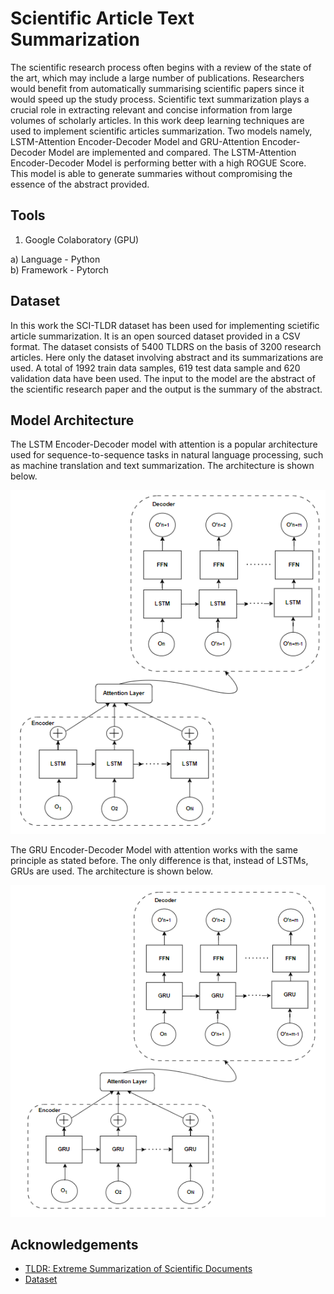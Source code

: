 
# Scientific Article Text Summarization

The scientific research process often begins with a
review of the state of the art, which may include a large number
of publications. Researchers would benefit from automatically
summarising scientific papers since it would speed up the study
process. Scientific text summarization plays a crucial role in
extracting relevant and concise information from large volumes
of scholarly articles. In this work deep learning techniques
are used to implement scientific articles summarization. Two
models namely, LSTM-Attention Encoder-Decoder Model and
GRU-Attention Encoder-Decoder Model are implemented and
compared. The LSTM-Attention Encoder-Decoder Model is performing better with a high ROGUE Score. This model is able
to generate summaries without compromising the essence of the
abstract provided.


## Tools
1) Google Colaboratory (GPU)
   
a) Language - Python   
b) Framework - Pytorch
## Dataset

In this work the SCI-TLDR dataset has been used for implementing scietific article summarization. It is an open sourced dataset provided in a CSV format. The dataset consists of 5400 TLDRS on the basis of 3200 research articles. Here only the dataset involving abstract and its summarizations are used. A total of 1992 train data samples, 619 test data sample and 620 validation data have been used. The input to the model are the abstract of the scientific research paper and the output is the summary of the abstract.

## Model Architecture

The LSTM Encoder-Decoder model with attention is a popular architecture used for sequence-to-sequence tasks in natural language
processing, such as machine translation and text summarization. The architecture is shown below.

![LSTM ENCODER-DECODER](LSTM_MODEL.PNG)

The GRU Encoder-Decoder Model with attention works with the same principle as stated before. The only difference is that, instead of
LSTMs, GRUs are used. The architecture is shown below.

![GRU ENCODER-DECODER](GRU_MODEL.PNG)

## Acknowledgements

 - [TLDR: Extreme Summarization of Scientific Documents](https://arxiv.org/abs/2004.15011)
 - [Dataset](https://github.com/allenai/scitldr)


